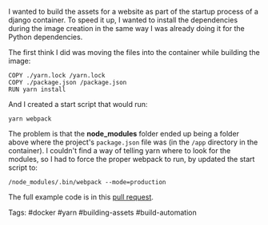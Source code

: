 I wanted to build the assets for a website as part of the startup process of a django container. To speed it up, I wanted to install the dependencies during the image creation in the same way I was already doing it for the Python dependencies. 

The first think I did was moving the files into the container while building the image:

```
COPY ./yarn.lock /yarn.lock
COPY ./package.json /package.json
RUN yarn install
```

And I created a start script that would run:

```
yarn webpack
```

The problem is that the **node_modules** folder ended up being a folder above where the project's ``package.json`` file was (in the ``/app`` directory in the container). I couldn't find a way of telling yarn where to look for the modules, so I had to force the proper webpack to run, by updated the start script to:

```
/node_modules/.bin/webpack --mode=production
```

The full example code is in this [pull request](https://github.com/Klimaat-Helpdesk/website/pull/52/files). 

Tags: #docker #yarn #building-assets #build-automation